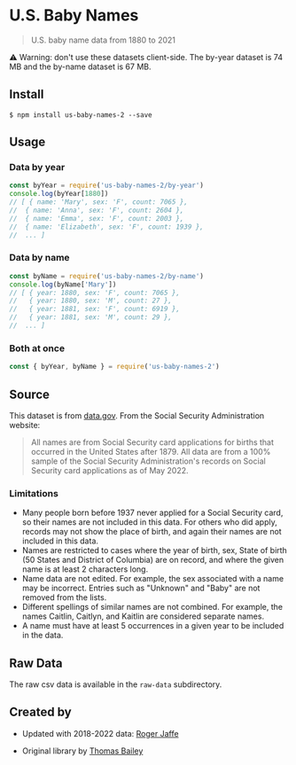 # U.S. Baby Names
> U.S. baby name data from 1880 to 2021

⚠️ Warning: don't use these datasets client-side. The by-year dataset is 74 MB and the by-name dataset is 67 MB.

## Install

```
$ npm install us-baby-names-2 --save
```

## Usage

### Data by year

```js
const byYear = require('us-baby-names-2/by-year')
console.log(byYear[1880])
// [ { name: 'Mary', sex: 'F', count: 7065 },
//  { name: 'Anna', sex: 'F', count: 2604 },
//  { name: 'Emma', sex: 'F', count: 2003 },
//  { name: 'Elizabeth', sex: 'F', count: 1939 },
//  ... ]
```

### Data by name
```js
const byName = require('us-baby-names-2/by-name')
console.log(byName['Mary'])
// [ { year: 1880, sex: 'F', count: 7065 },
//   { year: 1880, sex: 'M', count: 27 },
//   { year: 1881, sex: 'F', count: 6919 },
//   { year: 1881, sex: 'M', count: 29 },
//  ... ]
```

### Both at once

```js
const { byYear, byName } = require('us-baby-names-2')
```

## Source

This dataset is from [data.gov](https://catalog.data.gov/dataset/baby-names-from-social-security-card-applications-national-data). From the Social Security Administration website:

> All names are from Social Security card applications for births that occurred in the United States after 1879. All data are from a 100% sample of the Social Security Administration's records on Social Security card applications as of May 2022.

### Limitations

- Many people born before 1937 never applied for a Social Security card, so their names are not included in this data. For others who did apply, records may not show the place of birth, and again their names are not included in this data.
- Names are restricted to cases where the year of birth, sex, State of birth (50 States and District of Columbia) are on record, and where the given name is at least 2 characters long.
- Name data are not edited. For example, the sex associated with a name may be incorrect. Entries such as "Unknown" and "Baby" are not removed from the lists.
- Different spellings of similar names are not combined. For example, the names Caitlin, Caitlyn, and Kaitlin are considered separate names.
- A name must have at least 5 occurrences in a given year to be included in the data.

## Raw Data

The raw csv data is available in the `raw-data` subdirectory.

## Created by

- Updated with 2018-2022 data: [Roger Jaffe](https://github.com/rogerjaffe)
 
- Original library by [Thomas Bailey](https://github.com/noise-machines)
